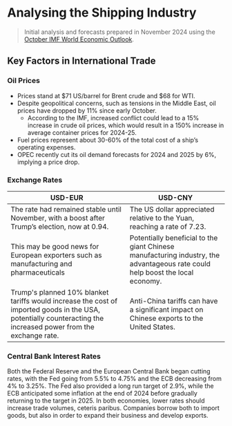 # Analysing the Shipping Industry
> Initial analysis and forecasts prepared in November 2024 using the [October IMF World Economic Outlook](https://www.imf.org/en/Publications/WEO/Issues/2024/10/22/world-economic-outlook-october-2024).
## Key Factors in International Trade
### Oil Prices
- Prices stand at $71 US/barrel for Brent crude and $68 for WTI.
- Despite geopolitical concerns, such as tensions in the Middle East, oil prices have dropped by 11% since early October.
  - According to the IMF, increased conflict could lead to a 15% increase in crude oil prices, which would result in a 150% increase in average container prices for 2024-25.
- Fuel prices represent about 30-60% of the total cost of a ship’s operating expenses.
- OPEC recently cut its oil demand forecasts for 2024 and 2025 by 6%, implying a price drop.
### Exchange Rates
| USD-EUR | USD-CNY |
| ------- | ------- |
|The rate had remained stable until November, with a boost after Trump’s election, now at 0.94. | The US dollar appreciated relative to the Yuan, reaching a rate of 7.23. |
|This may be good news for European exporters such as manufacturing and pharmaceuticals | Potentially beneficial to the giant Chinese manufacturing industry, the advantageous rate could help boost the local economy.|
|Trump's planned 10% blanket tariffs would increase the cost of imported goods in the USA, potentially counteracting the increased power from the exchange rate. | Anti-China tariffs can have a significant impact on Chinese exports to the United States.|
### Central Bank Interest Rates
Both the Federal Reserve and the European Central Bank began cutting rates, with the Fed going from 5.5% to 4.75% and the ECB decreasing from 4% to 3.25%. The Fed also provided a long run target of 2.9%, while the ECB anticipated some inflation at the end of 2024 before gradually returning to the target in 2025. In both economies, lower rates should increase trade volumes, ceteris paribus. Companies borrow both to import goods, but also in order to expand their business and develop exports.
